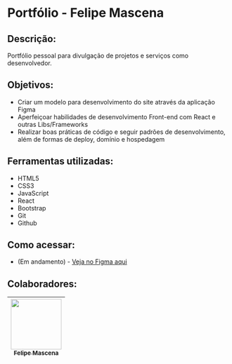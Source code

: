 # Portfólio - Felipe Mascena

## Descrição:
Portfólio pessoal para divulgação de projetos e serviços como desenvolvedor.

## Objetivos:
- Criar um modelo para desenvolvimento do site através da aplicação Figma
- Aperfeiçoar habilidades de desenvolvimento Front-end com React e outras Libs/Frameworks
- Realizar boas práticas de código e seguir padrões de desenvolvimento, além de formas de deploy, domínio e hospedagem

## Ferramentas utilizadas:
- HTML5
- CSS3
- JavaScript
- React
- Bootstrap
- Git
- Github

## Como acessar:
- (Em andamento) - <a target="_blank" href="https://www.figma.com/file/vGiWHQ9vl9ogg0U9Wc2nAG/Portfolio?node-id=0%3A1&t=15SsHCPkkcYamVW2-1">Veja no Figma aqui</a>

## Colaboradores:
| [<img src="https://avatars.githubusercontent.com/u/119469019?v=4" width=115><br><sub>Felipe Mascena</sub>](https://github.com/FMascena) 
| :---: |
